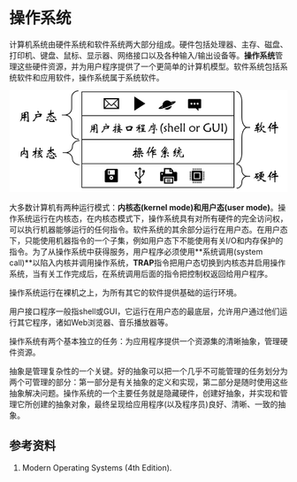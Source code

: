 # 操作系统
计算机系统由硬件系统和软件系统两大部分组成。硬件包括处理器、主存、磁盘、打印机、键盘、鼠标、显示器、网络接口以及各种输入/输出设备等。**操作系统**管理这些硬件资源，并为用户程序提供了一个更简单的计算机模型。软件系统包括系统软件和应用软件，操作系统属于系统软件。

![操作系统所处的位置](images/where-the-operating-system-fits-in.png)

大多数计算机有两种运行模式：**内核态(kernel mode)**和**用户态(user mode)**。操作系统运行在内核态，在内核态模式下，操作系统具有对所有硬件的完全访问权，可以执行机器能够运行的任何指令。软件系统的其余部分运行在用户态。在用户态下，只能使用机器指令的一个子集，例如用户态下不能使用有关I/O和内存保护的指令。为了从操作系统中获得服务，用户程序必须使用**系统调用(system call)**以陷入内核并调用操作系统，**TRAP**指令把用户态切换到内核态并启用操作系统，当有关工作完成后，在系统调用后面的指令把控制权返回给用户程序。

操作系统运行在裸机之上，为所有其它的软件提供基础的运行环境。

用户接口程序一般指shell或GUI，它运行在用户态的最底层，允许用户通过他们运行其它程序，诸如Web浏览器、音乐播放器等。

操作系统有两个基本独立的任务：为应用程序提供一个资源集的清晰抽象，管理硬件资源。

抽象是管理复杂性的一个关键。好的抽象可以把一个几乎不可能管理的任务划分为两个可管理的部分：第一部分是有关抽象的定义和实现，第二部分是随时使用这些抽象解决问题。操作系统的一个主要任务就是隐藏硬件，创建好抽象，并实现和管理它所创建的抽象对象，最终呈现给应用程序(以及程序员)良好、清晰、一致的抽象。

## 参考资料
1. Modern Operating Systems (4th Edition).